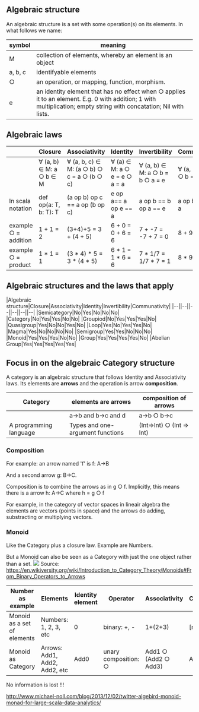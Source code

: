 ## Algebraic structure

An algebraic structure is a set with some operation(s) on its elements. In what follows we name:

|symbol|meaning|
|--|--|
|M|collection of elements, whereby an element is an object|
|a, b, c| identifyable elements|
|○|an operation, or mapping, function, morphism.|
|e|an identity element that has no effect when ○ applies it to an element. E.g. 0 with addition; 1 with multiplication; empty string with concatation; Nil with lists.|

## Algebraic laws

| |Closure|Associativity|Identity|Invertibility|Communativity|
|-|---|---|---|---|---|
||∀ (a, b) ∈ M: a ○ b ∈ M|∀ (a, b, c) ∈ M:  (a ○ b) ○ c = a ○ (b ○ c)|∀ (a) ∈ M: a ○ e = e ○ a = a|∀ (a, b) ∈ M: a ○ b = b ○ a = e|∀ (a, b) ∈ M: a ○ b = b ○ a|
|In scala notation|def op(a: T, b: T): T|(a op b) op c == a op (b op c)|e op a== a op e == a|a op b == b op a == e |a op b == b op a|
|example ○ = addition| 1 + 1 = 2|(3+4)+5 = 3 + (4 + 5)| 6 + 0 = 0 + 6 = 6|7 + -7 = -7 + 7 = 0|8 + 9 = 9 + 8|
|example ○ = product| 1 * 1 = 1|(3 * 4) * 5 = 3 * (4 * 5)| 6 * 1 = 1 * 6 = 6|7 * 1/7 = 1/7 * 7 = 1|8 * 9 = 9 * 8|


## Algebraic structures and the laws that apply

|Algebraic structure|Closure|Associativity|Identity|Invertibility|Communativity|
|--||--||--||--||--||--|
|Semicategory|No|Yes|No|No|No|
|Category|No|Yes|Yes|No|No|
|Groupiod|No|Yes|Yes|Yes|No|
|Quasigroup|Yes|No|No|Yes|No|
|Loop|Yes|No|Yes|Yes|No|
|Magma|Yes|No|No|No|No|
|Semigroup|Yes|Yes|No|No|No|
|Monoid|Yes|Yes|Yes|No|No|
|Group|Yes|Yes|Yes|Yes|No|
|Abelian Group|Yes|Yes|Yes|Yes|Yes|

## Focus in on the algebraic Category structure
A category is an algebraic structure that follows Identity and Associativity laws. Its elements are **arrows** and the operation is arrow **composition**.

|Category|elements are arrows|composition of arrows|
|--|--|--|
| |a->b and b->c and d|a->b ○ b->c|
|A programming language|Types and one-argument functions|(Int=>Int) ○ (Int => Int)|

### Composition
For example: an arrow named 'f' is f: A->B

And a second arrow g: B->C.

Composition is to combine the arrows as in g ○ f. Implicitly, this means there is a arrow h: A->C where h = g ○ f

For example, in the category of vector spaces in lineair algebra the elements are vectors (points in space) and the arrows do adding, substracting or multiplying vectors.

### Monoid
Like the Category plus a closure law. Example are Numbers.

But a Monoid can also be seen as a Category with just the one object rather than a set.
![](/home/lwo/scala/notation/assets/images/Elements_as_functions.svg) 
Source: https://en.wikiversity.org/wiki/Introduction_to_Category_Theory/Monoids#From_Binary_Operators_to_Arrows

|Number as example|Elements|Identity element|Operator|Associativity|Closure|
|--|--|--|--|--|--|
| Monoid as a set of elements|Numbers: 1, 2, 3, etc|0|binary: +, -|1+(2+3)|[n]|
| Monoid as Category|Arrows: Add1, Add2, Add2, etc |Add0|unary composition: ○|Add1 ○ (Add2 ○ Add3)|Add[n]

No information is lost !!!

http://www.michael-noll.com/blog/2013/12/02/twitter-algebird-monoid-monad-for-large-scala-data-analytics/